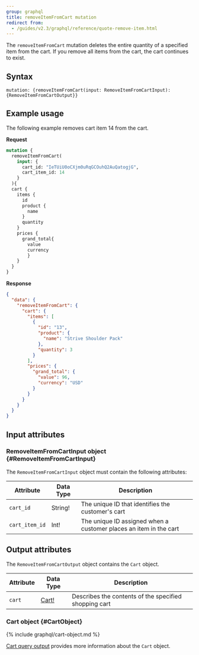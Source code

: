 ```yaml
---
group: graphql
title: removeItemFromCart mutation
redirect from:
  - /guides/v2.3/graphql/reference/quote-remove-item.html
---
```


The `removeItemFromCart` mutation deletes the entire quantity of a specified item from the cart. If you remove all items from the cart, the cart continues to exist.

## Syntax

`mutation: {removeItemFromCart(input: RemoveItemFromCartInput): {RemoveItemFromCartOutput}}`

## Example usage

The following example removes cart item 14 from the cart.

**Request**

```graphql
mutation {
  removeItemFromCart(
    input: {
      cart_id: "IeTUiU0oCXjm0uRqGCOuhQ2AuQatogjG",
      cart_item_id: 14
    }
  ){
  cart {
    items {
      id
      product {
        name
      }
      quantity
    }
    prices {
      grand_total{
        value
        currency
        }
    }
  }
}
```

**Response**

```json
{
  "data": {
    "removeItemFromCart": {
      "cart": {
        "items": [
          {
            "id": "13",
            "product": {
              "name": "Strive Shoulder Pack"
            },
            "quantity": 3
          }
        ],
        "prices": {
          "grand_total": {
            "value": 96,
            "currency": "USD"
          }
        }
      }
    }
  }
}
```

## Input attributes

### RemoveItemFromCartInput object {#RemoveItemFromCartInput}

The `RemoveItemFromCartInput` object must contain the following attributes:

Attribute |  Data Type | Description
--- | --- | ---
`cart_id` | String! | The unique ID that identifies the customer's cart
`cart_item_id` | Int! | The unique ID assigned when a customer places an item in the cart

## Output attributes

The `RemoveItemFromCartOutput` object contains the `Cart` object.

Attribute |  Data Type | Description
--- | --- | ---
`cart` |[Cart!](#CartObject) | Describes the contents of the specified shopping cart

### Cart object {#CartObject}

{% include graphql/cart-object.md %}

[Cart query output]({{page.baseurl}}/graphql/queries/cart.html#cart-output) provides more information about the `Cart` object.
